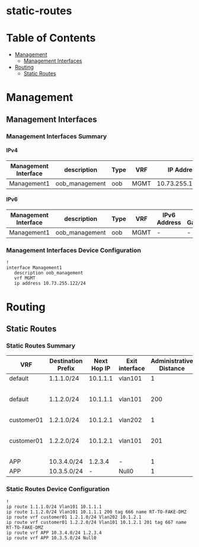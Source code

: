 # static-routes
# Table of Contents

- [Management](#management)
  - [Management Interfaces](#management-interfaces)
- [Routing](#routing)
  - [Static Routes](#static-routes)

# Management

## Management Interfaces

### Management Interfaces Summary

#### IPv4

| Management Interface | description | Type | VRF | IP Address | Gateway |
| -------------------- | ----------- | ---- | --- | ---------- | ------- |
| Management1 | oob_management | oob | MGMT | 10.73.255.122/24 | 10.73.255.2 |

#### IPv6

| Management Interface | description | Type | VRF | IPv6 Address | IPv6 Gateway |
| -------------------- | ----------- | ---- | --- | ------------ | ------------ |
| Management1 | oob_management | oob | MGMT | - | - |

### Management Interfaces Device Configuration

```eos
!
interface Management1
   description oob_management
   vrf MGMT
   ip address 10.73.255.122/24
```

# Routing

## Static Routes

### Static Routes Summary

| VRF | Destination Prefix | Next Hop IP             | Exit interface      | Administrative Distance       | Tag               | Route Name                    | Metric         |
| --- | ------------------ | ----------------------- | ------------------- | ----------------------------- | ----------------- | ----------------------------- | -------------- |
| default | 1.1.1.0/24 | 10.1.1.1 | vlan101 | 1 | - | - | - |
| default | 1.1.2.0/24 | 10.1.1.1 | vlan101 | 200 | 666 | RT-TO-FAKE-DMZ | - |
| customer01 | 1.2.1.0/24 | 10.1.2.1 | vlan202 | 1 | - | - | - |
| customer01 | 1.2.2.0/24 | 10.1.2.1 | vlan101 | 201 | 667 | RT-TO-FAKE-DMZ | - |
| APP | 10.3.4.0/24 | 1.2.3.4 | - | 1 | - | - | - |
| APP | 10.3.5.0/24 | - | Null0 | 1 | - | - | - |

### Static Routes Device Configuration

```eos
!
ip route 1.1.1.0/24 Vlan101 10.1.1.1
ip route 1.1.2.0/24 Vlan101 10.1.1.1 200 tag 666 name RT-TO-FAKE-DMZ
ip route vrf customer01 1.2.1.0/24 Vlan202 10.1.2.1
ip route vrf customer01 1.2.2.0/24 Vlan101 10.1.2.1 201 tag 667 name RT-TO-FAKE-DMZ
ip route vrf APP 10.3.4.0/24 1.2.3.4
ip route vrf APP 10.3.5.0/24 Null0
```
